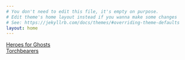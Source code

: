 ```yaml
---
# You don't need to edit this file, it's empty on purpose.
# Edit theme's home layout instead if you wanna make some changes
# See: https://jekyllrb.com/docs/themes/#overriding-theme-defaults
layout: home
---
```


<!-- {% for campaign in site.collections %}
{% if campaign.label != "posts" %}
<a href="{{campaign.label}}">{{campaign.pretty_name}}</a><br/>
{% endif %}
{% endfor %} -->

<a href="heroes_for_ghosts">Heroes for Ghosts</a><br/>
<a href="torchbearers">Torchbearers</a><br/>